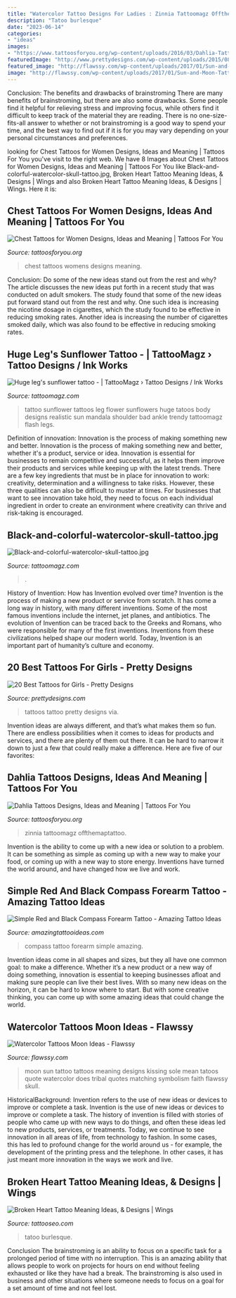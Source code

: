 ```yaml
---
title: "Watercolor Tattoo Designs For Ladies : Zinnia Tattoomagz Offthemaptattoo"
description: "Tatoo burlesque"
date: "2023-06-14"
categories:
- "ideas"
images:
- "https://www.tattoosforyou.org/wp-content/uploads/2016/03/Dahlia-Tattoo.jpg"
featuredImage: "http://www.prettydesigns.com/wp-content/uploads/2015/08/20-best-tattoos-for-girls19.jpg"
featured_image: "http://flawssy.com/wp-content/uploads/2017/01/Sun-and-Moon-Tattoo-with-Quote.jpg"
image: "http://flawssy.com/wp-content/uploads/2017/01/Sun-and-Moon-Tattoo-with-Quote.jpg"
---
```



Conclusion: The benefits and drawbacks of brainstroming
There are many benefits of brainstroming, but there are also some drawbacks. Some people find it helpful for relieving stress and improving focus, while others find it difficult to keep track of the material they are reading. There is no one-size-fits-all answer to whether or not brainstroming is a good way to spend your time, and the best way to find out if it is for you may vary depending on your personal circumstances and preferences.

	

		
looking for Chest Tattoos for Women Designs, Ideas and Meaning | Tattoos For You you've visit to the right web. We have 8 Images about Chest Tattoos for Women Designs, Ideas and Meaning | Tattoos For You like Black-and-colorful-watercolor-skull-tattoo.jpg, Broken Heart Tattoo Meaning Ideas, &amp; Designs | Wings and also Broken Heart Tattoo Meaning Ideas, &amp; Designs | Wings. Here it is:
		
    
## Chest Tattoos For Women Designs, Ideas And Meaning | Tattoos For You

<img loading=lazy src="https://www.tattoosforyou.org/wp-content/uploads/2017/11/Tattoos-for-Womens-Chest.jpg" onerror="this.onerror=null;this.src='https://tse1.mm.bing.net/th?id=OIP.wSPMU34yWtv7uAdzmJOTigHaJ3&amp;pid=15.1';" alt="Chest Tattoos for Women Designs, Ideas and Meaning | Tattoos For You">

_Source: tattoosforyou.org_

>chest tattoos womens designs meaning. 

	

Conclusion: Do some of the new ideas stand out from the rest and why?
The article discusses the new ideas put forth in a recent study that was conducted on adult smokers. The study found that some of the new ideas put forward stand out from the rest and why. One such idea is increasing the nicotine dosage in cigarettes, which the study found to be effective in reducing smoking rates. Another idea is increasing the number of cigarettes smoked daily, which was also found to be effective in reducing smoking rates.

    
## Huge Leg&#039;s Sunflower Tattoo - | TattooMagz › Tattoo Designs / Ink Works

<img loading=lazy src="https://tattoomagz.com/wp-content/uploads/Tattoos/Huge-legs-sunflower-tattoo.jpg" onerror="this.onerror=null;this.src='https://tse3.mm.bing.net/th?id=OIP._2cR6h3epQMFeyFGznbeCQAAAA&amp;pid=15.1';" alt="Huge leg&#039;s sunflower tattoo - | TattooMagz › Tattoo Designs / Ink Works">

_Source: tattoomagz.com_

>tattoo sunflower tattoos leg flower sunflowers huge tatoos body designs realistic sun mandala shoulder bad ankle trendy tattoomagz flash legs. 

	

Definition of innovation: Innovation is the process of making something new and better.
Innovation is the process of making something new and better, whether it's a product, service or idea. Innovation is essential for businesses to remain competitive and successful, as it helps them improve their products and services while keeping up with the latest trends.
There are a few key ingredients that must be in place for innovation to work: creativity, determination and a willingness to take risks. However, these three qualities can also be difficult to muster at times. For businesses that want to see innovation take hold, they need to focus on each individual ingredient in order to create an environment where creativity can thrive and risk-taking is encouraged.

    
## Black-and-colorful-watercolor-skull-tattoo.jpg

<img loading=lazy src="http://tattoomagz.com/wp-content/uploads/Tattoos/Black-and-colorful-watercolor-skull-tattoo.jpg" onerror="this.onerror=null;this.src='https://tse2.mm.bing.net/th?id=OIP.becnn7s1-S98geWeLm9FzwHaKl&amp;pid=15.1';" alt="Black-and-colorful-watercolor-skull-tattoo.jpg">

_Source: tattoomagz.com_

>. 

	

History of Invention: How has Invention evolved over time?
Invention is the process of making a new product or service from scratch. It has come a long way in history, with many different inventions. Some of the most famous inventions include the internet, jet planes, and antibiotics. The evolution of Invention can be traced back to the Greeks and Romans, who were responsible for many of the first inventions. Inventions from these civilizations helped shape our modern world. Today, Invention is an important part of humanity’s culture and economy.

    
## 20 Best Tattoos For Girls - Pretty Designs

<img loading=lazy src="http://www.prettydesigns.com/wp-content/uploads/2015/08/20-best-tattoos-for-girls19.jpg" onerror="this.onerror=null;this.src='https://tse1.mm.bing.net/th?id=OIP.9UmjvqqhYBzbtvvobNVp9wHaLL&amp;pid=15.1';" alt="20 Best Tattoos for Girls - Pretty Designs">

_Source: prettydesigns.com_

>tattoos tattoo pretty designs via. 

	

Invention ideas are always different, and that’s what makes them so fun. There are endless possibilities when it comes to ideas for products and services, and there are plenty of them out there. It can be hard to narrow it down to just a few that could really make a difference. Here are five of our favorites: 

    
## Dahlia Tattoos Designs, Ideas And Meaning | Tattoos For You

<img loading=lazy src="https://www.tattoosforyou.org/wp-content/uploads/2016/03/Dahlia-Tattoo.jpg" onerror="this.onerror=null;this.src='https://tse3.mm.bing.net/th?id=OIP.6o9b_E96gyjk3XBu8lC3xwAAAA&amp;pid=15.1';" alt="Dahlia Tattoos Designs, Ideas and Meaning | Tattoos For You">

_Source: tattoosforyou.org_

>zinnia tattoomagz offthemaptattoo. 

	

Invention is the ability to come up with a new idea or solution to a problem. It can be something as simple as coming up with a new way to make your food, or coming up with a new way to store energy. Inventions have turned the world around, and have changed how we live and work.

    
## Simple Red And Black Compass Forearm Tattoo - Amazing Tattoo Ideas

<img loading=lazy src="https://amazingtattooideas.com/wp-content/uploads/2016/11/Simple-Red-and-Black-Compass-Forearm-Tattoo-1.jpg" onerror="this.onerror=null;this.src='https://tse2.mm.bing.net/th?id=OIP.OzG17AuslEvV70rgJK1yYgHaJ4&amp;pid=15.1';" alt="Simple Red and Black Compass Forearm Tattoo - Amazing Tattoo Ideas">

_Source: amazingtattooideas.com_

>compass tattoo forearm simple amazing. 

	

Invention ideas come in all shapes and sizes, but they all have one common goal: to make a difference. Whether it’s a new product or a new way of doing something, innovation is essential to keeping businesses afloat and making sure people can live their best lives. With so many new ideas on the horizon, it can be hard to know where to start. But with some creative thinking, you can come up with some amazing ideas that could change the world.

    
## Watercolor Tattoos Moon Ideas - Flawssy

<img loading=lazy src="http://flawssy.com/wp-content/uploads/2017/01/Sun-and-Moon-Tattoo-with-Quote.jpg" onerror="this.onerror=null;this.src='https://tse3.mm.bing.net/th?id=OIP.Lzdl337t3Oo1wfN-XZYkiwHaJ3&amp;pid=15.1';" alt="Watercolor Tattoos Moon Ideas - Flawssy">

_Source: flawssy.com_

>moon sun tattoo tattoos meaning designs kissing sole mean tatoos quote watercolor does tribal quotes matching symbolism faith flawssy skull. 

	

HistoricalBackground: Invention refers to the use of new ideas or devices to improve or complete a task.
Invention is the use of new ideas or devices to improve or complete a task. The history of invention is filled with stories of people who came up with new ways to do things, and often these ideas led to new products, services, or treatments. Today, we continue to see innovation in all areas of life, from technology to fashion. In some cases, this has led to profound change for the world around us - for example, the development of the printing press and the telephone. In other cases, it has just meant more innovation in the ways we work and live.

    
## Broken Heart Tattoo Meaning Ideas, &amp; Designs | Wings

<img loading=lazy src="https://www.tattooseo.com/wp-content/uploads/2016/12/Broken-Heart-Tattoos-16.jpg" onerror="this.onerror=null;this.src='https://tse3.mm.bing.net/th?id=OIP.nayz-DynWZ-ThYR6Y0Z9LgAAAA&amp;pid=15.1';" alt="Broken Heart Tattoo Meaning Ideas, &amp; Designs | Wings">

_Source: tattooseo.com_

>tatoo burlesque. 

	

Conclusion
The brainstroming is an ability to focus on a specific task for a prolonged period of time with no interruption. This is an amazing ability that allows people to work on projects for hours on end without feeling exhausted or like they have had a break. The brainstroming is also used in business and other situations where someone needs to focus on a goal for a set amount of time and not feel lost.

